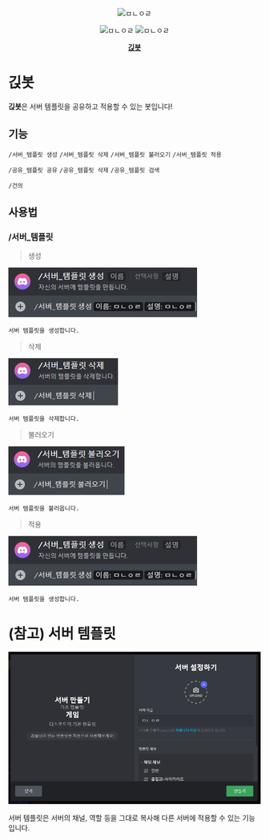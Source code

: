 <p align="center">
    <img src="https://images-ext-1.discordapp.net/external/EjAUZcJbKK0_hb1T2VlTFZ4q4Gga4EoqRwMSwn3AcSo/%3Fsize%3D1024/https/cdn.discordapp.com/avatars/878586364763967519/3ae6d18f043a1b0505a12cfe5c0e425a.webp?size=1024" width="40%" height="30%" title="긵봇" alt="ㅁㄴㅇㄹ">
</p>

<p align="center">
    <img src="https://api.koreanbots.dev/widget/bots/servers/878586364763967519.svg" title="서버 수" alt="ㅁㄴㅇㄹ">
    <img src="https://api.koreanbots.dev/widget/bots/votes/878586364763967519.svg" title="하트 수" alt="ㅁㄴㅇㄹ">
</p>

<p align="center">
    <a href="https://c11.kr/discordbot_ginzb" target="_blank" title="초대하기">
        <b>긵봇</b>
    </a>
</p>


# 긵봇

**긵봇**은 서버 템플릿을 공유하고 적용할 수 있는 봇입니다!

## 기능

`/서버_템플릿 생성` `/서버_템플릿 삭제` `/서버_템플릿 불러오기` `/서버_템플릿 적용`

`/공유_템플릿 공유` `/공유_템플릿 삭제` `/공유_템플릿 검색`

`/건의`

## 사용법

### /서버_템플릿

> 생성

![4](images/4.PNG)

```
서버 템플릿을 생성합니다.
```

> 삭제

![6](images/6.PNG)

```
서버 템플릿을 삭제합니다.
```

> 불러오기

![7](images/7.PNG)

```
서버 템플릿을 불러옵니다.
```

> 적용

![4](images/4.PNG)

```
서버 템플릿을 생성합니다.
```

# (참고) 서버 템플릿

![3](images/3.PNG)

서버 템플릿은 서버의 채널, 역할 등을 그대로 복사해 다른 서버에 적용할 수 있는 기능입니다.


